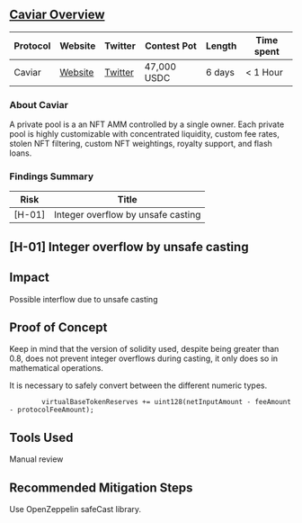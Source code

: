 ## [Caviar Overview](https://code4rena.com/contests/2023-04-caviar-private-pools#top)

| Protocol | Website     | Twitter     | Contest Pot | Length | Time spent |
|----------|-------------|-------------|-------------|--------|------------|
| Caviar   | [Website](https://www.caviar.sh/) | [Twitter](https://twitter.com/caviarAMM) | 47,000 USDC | 6 days | < 1 Hour  |

### About Caviar

A private pool is a an NFT AMM controlled by a single owner. Each private pool is highly customizable with concentrated liquidity, custom fee rates, stolen NFT filtering, custom NFT weightings, royalty support, and flash loans.

### Findings Summary

| Risk   | Title                                                                             |
|--------|-----------------------------------------------------------------------------------|
| [H-01] | Integer overflow by unsafe casting       |

## [H-01] Integer overflow by unsafe casting

## Impact

Possible interflow due to unsafe casting

## Proof of Concept

Keep in mind that the version of solidity used, despite being greater than 0.8, does not prevent integer overflows during casting, it only does so in mathematical operations.

It is necessary to safely convert between the different numeric types.

```solidity
        virtualBaseTokenReserves += uint128(netInputAmount - feeAmount - protocolFeeAmount); 
```

## Tools Used

Manual review

## Recommended Mitigation Steps

Use OpenZeppelin safeCast library.
